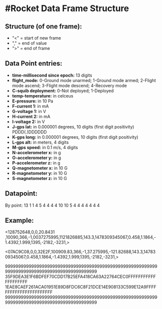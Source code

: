 #Rocket Data Frame Structure
===========================

Structure (of one frame):
-------------------------
- "<" = start of new frame
- "," = end of value
- ">" = end of frame


Data Point entries:
-------------------
- **time-millisecond since epoch:**	13 digits
- **flight_mode:**	0-Ground mode unarmed; 1-Ground mode armed; 2-Flight mode ascend; 3-Flight mode descend; 4-Recovery mode
- **C-squib deployment:**	0-Not deployed; 1-Deployed
- **temp-temperature:**	in celceus
- **E-pressure:**	in 10 Pa
- **F-current 1:**	in mA
- **G-voltage 1:**	in V
- **H-current 2:**	in mA
- **I-voltage 2:**	in V
- **J-gps lat:**	in 0.000001 degrees, 10 digits (first digit positivity) PDDD(.)DDDDDD
- **K-gps long:**	in 0.000001 degrees, 10 digits (first digit positivity)
- **L-gps alt:**	in meters, 4 digits
- **M-gps speed:**	in 0.1 m/s, 4 digits
- **N-accelerometer x:**	in g
- **O-accelerometer y:**	in g
- **P-accelerometer z:**	in g
- **Q-magnetometer x:**	in 10 G
- **R-magnetometer y:**	in 10 G
- **S-magnetometer z:**	in 10 G

Datapoint:
----------
By point:	13	1	1	4	5	4	4	4	4	10	10	5	4	4	4	4	4	4	4			

Example:
--------
<128752648,0,0,20.8431	,10090,366,-1,0037275995,1121826885,143.3,1478309345067,0.458,1.1864,-1.4392,1.999,1395,-2182,-3231,>

<07AC9C08,0,0,32E2F,100909.83,366,-1,37.275995,-121.82688,143.3,1478309345067,0.458,1.1864,-1.4392,1.999,1395,-2182,-3231,>

999999999999999999999999999999999999999999999999999999999999999999999999999999999999999999999
35F9DEA3E1F6BDFEF70CDD17B25EFA418CA63A22764CEC0FFFFFFFFFFFFFFFFFFFF
1EAE8CAEF261ACA01951E89D8FDC6C8F21DCE14E908133C599E12A9FFFFFFFFFFFFFFFFFFFFFFF
999999999999999999999999999999999999999999999999999999999999999999999999999999999999999999999
